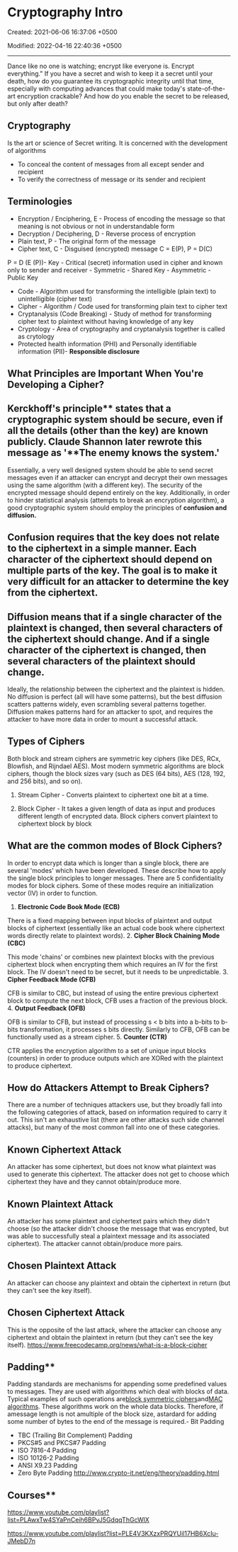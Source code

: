 # Cryptography Intro

Created: 2021-06-06 16:37:06 +0500

Modified: 2022-04-16 22:40:36 +0500

---

Dance like no one is watching; encrypt like everyone is. Encrypt everything."
If you have a secret and wish to keep it a secret until your death, how do you guarantee its cryptographic integrity until that time, especially with computing advances that could make today's state-of-the-art encryption crackable? And how do you enable the secret to be released, but only after death?
## Cryptography

Is the art or science of Secret writing. It is concerned with the development of algorithms
-   To conceal the content of messages from all except sender and recipient
-   To verify the correctness of message or its sender and recipient
## Terminologies
-   Encryption / Enciphering, E - Process of encoding the message so that meaning is not obvious or not in understandable form
-   Decryption / Deciphering, D - Reverse process of encryption
-   Plain text, P - The original form of the message
-   Cipher text, C - Disguised (encrypted) message
C = E(P), P = D(C)

P = D (E (P))-   Key - Critical (secret) information used in cipher and known only to sender and receiver
    -   Symmetric - Shared Key
    -   Asymmetric - Public Key
-   Code - Algorithm used for transforming the intelligible (plain text) to unintelligible (cipher text)
-   Cipher - Algorithm / Code used for transforming plain text to cipher text
-   Cryptanalysis (Code Breaking) - Study of method for transforming cipher text to plaintext without having knowledge of any key
-   Cryptology - Area of cryptography and cryptanalysis together is called as crytology
-   Protected health information (PHI) and Personally identifiable information (PII)-   **Responsible disclosure**
## What Principles are Important When You're Developing a Cipher?

## Kerckhoff's principle** states that a cryptographic system should be secure, even if all the details (other than the key) are known publicly. Claude Shannon later rewrote this message as '**The enemy knows the system.'
Essentially, a very well designed system should be able to send secret messages even if an attacker can encrypt and decrypt their own messages using the same algorithm (with a different key). The security of the encrypted message should depend entirely on the key.
Additionally, in order to hinder statistical analysis (attempts to break an encryption algorithm), a good cryptographic system should employ the principles of **confusion and diffusion.**
## Confusion requires that the key does not relate to the ciphertext in a simple manner. Each character of the ciphertext should depend on multiple parts of the key. The goal is to make it very difficult for an attacker to determine the key from the ciphertext.
## Diffusion means that if a single character of the plaintext is changed, then several characters of the ciphertext should change. And if a single character of the ciphertext is changed, then several characters of the plaintext should change.
Ideally, the relationship between the ciphertext and the plaintext is hidden. No diffusion is perfect (all will have some patterns), but the best diffusion scatters patterns widely, even scrambling several patterns together.
Diffusion makes patterns hard for an attacker to spot, and requires the attacker to have more data in order to mount a successful attack.
## Types of Ciphers

Both block and stream ciphers are symmetric key ciphers (like DES, RCx, Blowfish, and Rijndael AES).
Most modern symmetric algorithms are block ciphers, though the block sizes vary (such as DES (64 bits), AES (128, 192, and 256 bits), and so on).
1.  Stream Cipher - Converts plaintext to ciphertext one bit at a time.

2.  Block Cipher - It takes a given length of data as input and produces different length of encrypted data. Block ciphers convert plaintext to ciphertext block by block
## What are the common modes of Block Ciphers?

In order to encrypt data which is longer than a single block, there are several 'modes' which have been developed. These describe how to apply the single block principles to longer messages.
There are 5 confidentiality modes for block ciphers. Some of these modes require an initialization vector (IV) in order to function.
1.  **Electronic Code Book Mode (ECB)**

There is a fixed mapping between input blocks of plaintext and output blocks of ciphertext (essentially like an actual code book where ciphertext words directly relate to plaintext words).
2.  **Cipher Block Chaining Mode (CBC)**

This mode 'chains' or combines new plaintext blocks with the previous ciphertext block when encrypting them which requires an IV for the first block. The IV doesn't need to be secret, but it needs to be unpredictable.
3.  **Cipher Feedback Mode (CFB)**

CFB is similar to CBC, but instead of using the entire previous ciphertext block to compute the next block, CFB uses a fraction of the previous block.
4.  **Output Feedback (OFB)**

OFB is similar to CFB, but instead of processing s < b bits into a b-bits to b-bits transformation, it processes s bits directly. Similarly to CFB, OFB can be functionally used as a stream cipher.
5.  **Counter (CTR)**

CTR applies the encryption algorithm to a set of unique input blocks (counters) in order to produce outputs which are XORed with the plaintext to produce ciphertext.
## How do Attackers Attempt to Break Ciphers?

There are a number of techniques attackers use, but they broadly fall into the following categories of attack, based on information required to carry it out.
This isn't an exhaustive list (there are other attacks such side channel attacks), but many of the most common fall into one of these categories.
## Known Ciphertext Attack

An attacker has some ciphertext, but does not know what plaintext was used to generate this ciphertext. The attacker does not get to choose which ciphertext they have and they cannot obtain/produce more.
## Known Plaintext Attack

An attacker has some plaintext and ciphertext pairs which they didn't choose (so the attacker didn't choose the message that was encrypted, but was able to successfully steal a plaintext message and its associated ciphertext). The attacker cannot obtain/produce more pairs.
## Chosen Plaintext Attack

An attacker can choose any plaintext and obtain the ciphertext in return (but they can't see the key itself).
## Chosen Ciphertext Attack

This is the opposite of the last attack, where the attacker can choose any ciphertext and obtain the plaintext in return (but they can't see the key itself).
<https://www.freecodecamp.org/news/what-is-a-block-cipher>

## Padding**

Padding standards are mechanisms for appending some predefined values to messages. They are used with algorithms which deal with blocks of data. Typical examples of such operations are[block symmetric ciphers](http://www.crypto-it.net/eng/symmetric/index.html)and[MAC algorithms](http://www.crypto-it.net/eng/theory/mac.html). These algorithms work on the whole data blocks. Therefore, if amessage length is not amultiple of the block size, astardard for adding some number of bytes to the end of the message is required.-   Bit Padding
-   TBC (Trailing Bit Complement) Padding
-   PKCS#5 and PKCS#7 Padding
-   ISO 7816-4 Padding
-   ISO 10126-2 Padding
-   ANSI X9.23 Padding
-   Zero Byte Padding
<http://www.crypto-it.net/eng/theory/padding.html>

## Courses**

<https://www.youtube.com/playlist?list=PLAwxTw4SYaPnCeih6BPvJ5GdqqThGcWlX>

<https://www.youtube.com/playlist?list=PLE4V3KXzxPRQYUil17HB6XcIu-JMebD7n>

